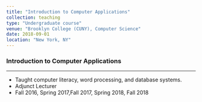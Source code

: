```yaml
---
title: "Introduction to Computer Applications"
collection: teaching
type: "Undergraduate course"
venue: "Brooklyn College (CUNY), Computer Science"
date: 2018-09-01
location: "New York, NY"
---
```


### Introduction to Computer Applications
-----
* Taught computer literacy, word processing, and database systems.
* Adjunct Lecturer
* Fall 2016, Spring 2017,Fall 2017, Spring 2018, Fall 2018
